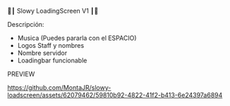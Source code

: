 
🌴┃ Slowy LoadingScreen V1 ┃🌴

Descripción:
- Musica (Puedes pararla con el ESPACIO)
- Logos Staff y nombres
- Nombre servidor
- Loadingbar funcionable

PREVIEW

https://github.com/MontaJR/slowy-loadscreen/assets/62079462/59810b92-4822-41f2-b413-6e24397a6894

